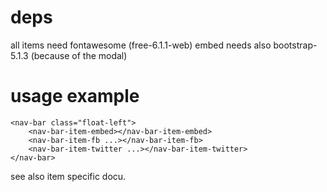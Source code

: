 # deps

all items need fontawesome (free-6.1.1-web)
embed needs also bootstrap-5.1.3 (because of the modal)

# usage example

    <nav-bar class="float-left">
        <nav-bar-item-embed></nav-bar-item-embed>
        <nav-bar-item-fb ...></nav-bar-item-fb>
        <nav-bar-item-twitter ...></nav-bar-item-twitter>
    </nav-bar>

see also item specific docu.
